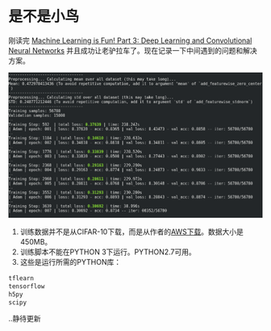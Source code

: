 # 是不是小鸟

刚读完 [Machine Learning is Fun! Part 3: Deep Learning and Convolutional Neural Networks](https://medium.com/@ageitgey/machine-learning-is-fun-part-3-deep-learning-and-convolutional-neural-networks-f40359318721) 并且成功让老驴拉车了。现在记录一下中间遇到的问题和解决方案。

![running](https://github.com/chfw/deep-learning-notes/raw/master/images/bird-1.png)


1. 训练数据并不是从CIFAR-10下载，而是从作者的[AWS下载](https://medium.com/@ageitgey/good-question-a095787c12f1)。数据大小是450MB。
1. 训练脚本不能在PYTHON 3下运行。PYTHON2.7可用。
1. 这些是运行所需的PYTHON库：

```
tflearn
tensorflow
h5py
scipy
```

..静待更新